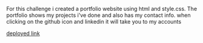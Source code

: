 For this challenge i created a portfolio website using html and style.css. 
The portfolio shows my projects i've done and also has my contact info.
when clicking on the github icon and linkedin it will take you to my accounts 


[deployed link](https://jocelynvalladares.github.io/portfolio_HW/)
